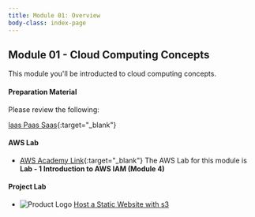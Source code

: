 ```yaml
---
title: Module 01: Overview
body-class: index-page
---
```


<!-- ![Monolithic App]({{URLROOT}}/shared/img/aws-monolithic.png)
*[Photo by Dall-E-3](https://openai.com/dall-e-3)* -->

## Module 01 - Cloud Computing Concepts

This module you'll be introducted to cloud computing concepts.


#### Preparation Material

Please review the following:

[Iaas Paas Saas](https://cloud.google.com/learn/paas-vs-iaas-vs-saas){:target="_blank"}

#### AWS Lab

* [AWS Academy Link](https://awsacademy.instructure.com){:target="_blank"} The AWS Lab for this module is **Lab - 1 Introduction to AWS IAM (Module 4)**


#### Project Lab

* ![Product Logo]({{URLROOT}}/shared/img/quick-logo-mini2.png) [Host a Static Website with s3](./project-lab.html)

<!-- #### Additional Materials -->

<!-- * [Individual Reflection Template]({{URLROOT}}/course/reflection.docx) -->

<!-- #### Hints and Helps

* [Hints](./hints.html) -->